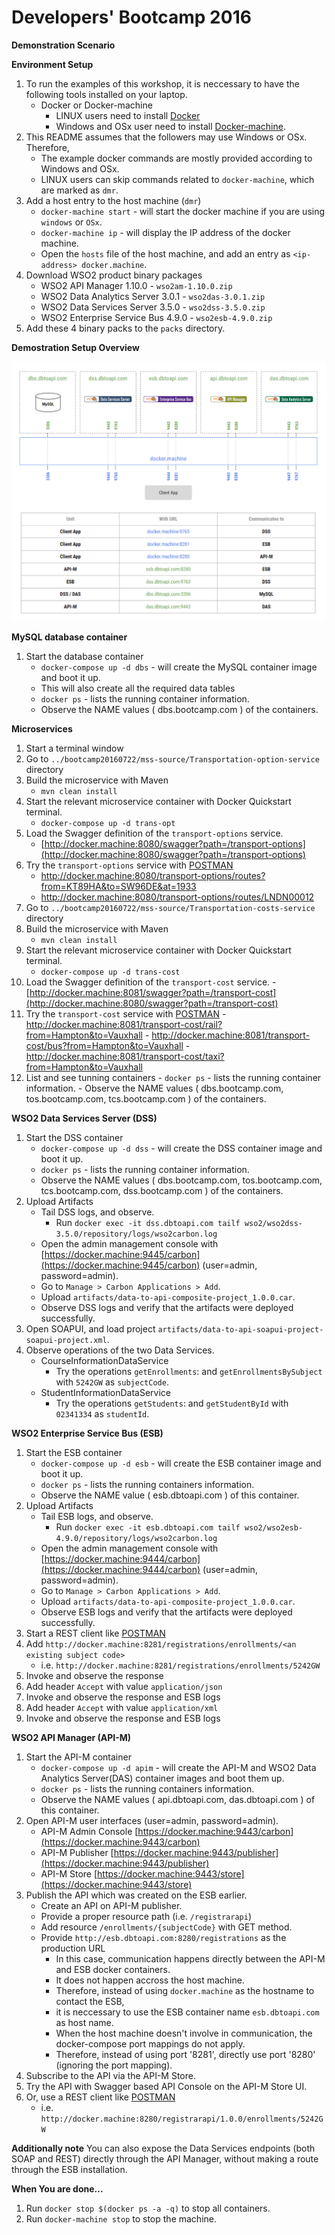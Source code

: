 # Developers' Bootcamp 2016 #

**Demonstration Scenario**

**Environment Setup**
  1. To run the examples of this workshop, it is neccessary to have the following tools installed on your laptop.
     - Docker or Docker-machine
       - LINUX users need to install [Docker](https://www.docker.com/)
       - Windows and OSx user need to install [Docker-machine](https://docs.docker.com/machine/install-machine/).
  2. This README assumes that the followers may use Windows or OSx. Therefore,
     - The example docker commands are mostly provided according to Windows and OSx.
     - LINUX users can skip commands related to `docker-machine`, which are marked as `dmr`.
  3. Add a host entry to the host machine (`dmr`)
     - `docker-machine start` - will start the docker machine if you are using `windows` or `OSx`.
     - `docker-machine ip` - will display the IP address of the docker machine.
     - Open the `hosts` file of the host machine, and add an entry as `<ip-address> docker.machine`.
  2. Download WSO2 product binary packages
     - WSO2 API Manager 1.10.0 - `wso2am-1.10.0.zip`
     - WSO2 Data Analytics Server 3.0.1 - `wso2das-3.0.1.zip`
     - WSO2 Data Services Server 3.5.0 - `wso2dss-3.5.0.zip`
     - WSO2 Enterprise Service Bus 4.9.0 - `wso2esb-4.9.0.zip`
  3. Add these 4 binary packs to the `packs` directory.
  
**Demostration Setup Overview**

![alt text](https://github.com/knightbeat/data-to-api/blob/master/artifacts/data-to-api-topology-and-ports-mapping.png "Container Topology and Ports Mapping")

**MySQL database container**

  1. Start the database container
     - `docker-compose up -d dbs` - will create the MySQL container image and boot it up.
     - This will also create all the required data tables
     - `docker ps` - lists the running container information. 
     - Observe the NAME values ( dbs.bootcamp.com ) of the containers.
     
**Microservices**

  1. Start a terminal window
  2. Go to `../bootcamp20160722/mss-source/Transportation-option-service` directory
  3. Build the microservice with Maven
     - `mvn clean install`
  4. Start the relevant microservice container with Docker Quickstart terminal.
     - `docker-compose up -d trans-opt`
  5. Load the Swagger definition of the `transport-options` service.
     - [http://docker.machine:8080/swagger?path=/transport-options](http://docker.machine:8080/swagger?path=/transport-options)
  6. Try the `transport-options` service with [POSTMAN](https://chrome.google.com/webstore/detail/postman/fhbjgbiflinjbdggehcddcbncdddomop?hl=en)
     - http://docker.machine:8080/transport-options/routes?from=KT89HA&to=SW96DE&at=1933
     - http://docker.machine:8080/transport-options/routes/LNDN00012
  7. Go to `../bootcamp20160722/mss-source/Transportation-costs-service` directory
  8. Build the microservice with Maven
     - `mvn clean install`
  9. Start the relevant microservice container with Docker Quickstart terminal.
     - `docker-compose up -d trans-cost`
  10. Load the Swagger definition of the `transport-cost` service.
     - [http://docker.machine:8081/swagger?path=/transport-cost](http://docker.machine:8080/swagger?path=/transport-cost)
  11. Try the `transport-cost` service with [POSTMAN](https://chrome.google.com/webstore/detail/postman/fhbjgbiflinjbdggehcddcbncdddomop?hl=en)
     - http://docker.machine:8081/transport-cost/rail?from=Hampton&to=Vauxhall
     - http://docker.machine:8081/transport-cost/bus?from=Hampton&to=Vauxhall
     - http://docker.machine:8081/transport-cost/taxi?from=Hampton&to=Vauxhall
  12. List and see tunning containers
    - `docker ps` - lists the running container information. 
     - Observe the NAME values ( dbs.bootcamp.com, tos.bootcamp.com, tcs.bootcamp.com ) of the containers.
  
**WSO2 Data Services Server (DSS)**

  1. Start the DSS container
     - `docker-compose up -d dss` - will create the DSS container image and boot it up.
     - `docker ps` - lists the running container information. 
     - Observe the NAME values ( dbs.bootcamp.com, tos.bootcamp.com, tcs.bootcamp.com, dss.bootcamp.com ) of the containers.
  2. Upload Artifacts
     - Tail DSS logs, and observe.
         - Run `docker exec -it dss.dbtoapi.com tailf wso2/wso2dss-3.5.0/repository/logs/wso2carbon.log`
     - Open the admin management console with [https://docker.machine:9445/carbon](https://docker.machine:9445/carbon) (user=admin, password=admin).
     - Go to `Manage > Carbon Applications > Add`.
     - Upload `artifacts/data-to-api-composite-project_1.0.0.car`.
     - Observe DSS logs and verify that the artifacts were deployed successfully.
  3. Open SOAPUI, and load project  `artifacts/data-to-api-soapui-project-soapui-project.xml`.
  4. Observe operations of the two Data Services.
     - CourseInformationDataService
         - Try the operations `getEnrollments`: and `getEnrollmentsBySubject` with `5242GW` as `subjectCode`.
     - StudentInformationDataService
         - Try the operations `getStudents`: and `getStudentById` with `02341334` as `studentId`.
         
**WSO2 Enterprise Service Bus (ESB)**

  1. Start the ESB container
     - `docker-compose up -d esb` - will create the ESB container image and boot it up.
     - `docker ps` - lists the running containers information. 
     - Observe the NAME value ( esb.dbtoapi.com ) of this container.
  2. Upload Artifacts
     - Tail ESB logs, and observe.
         - Run `docker exec -it esb.dbtoapi.com tailf wso2/wso2esb-4.9.0/repository/logs/wso2carbon.log`
     - Open the admin management console with [https://docker.machine:9444/carbon](https://docker.machine:9444/carbon) (user=admin, password=admin).
     - Go to `Manage > Carbon Applications > Add`.
     - Upload `artifacts/data-to-api-composite-project_1.0.0.car`.
     - Observe ESB logs and verify that the artifacts were deployed successfully.
  3. Start a REST client like [POSTMAN](https://chrome.google.com/webstore/detail/postman/fhbjgbiflinjbdggehcddcbncdddomop?hl=en)
  3. Add `http://docker.machine:8281/registrations/enrollments/<an existing subject code>`
     - i.e. `http://docker.machine:8281/registrations/enrollments/5242GW`
  4. Invoke and observe the response
  5. Add header `Accept` with value `application/json`
  6. Invoke and observe the response and ESB logs
  7. Add header `Accept` with value `application/xml`
  8. Invoke and observe the response and ESB logs

**WSO2 API Manager (API-M)**

  1. Start the API-M container
     - `docker-compose up -d apim` - will create the API-M and WSO2 Data Analytics Server(DAS) container images and boot them up.
     - `docker ps` - lists the running containers information. 
     - Observe the NAME values ( api.dbtoapi.com, das.dbtoapi.com ) of this container.
  2. Open API-M user interfaces (user=admin, password=admin).
     - API-M Admin Console [https://docker.machine:9443/carbon](https://docker.machine:9443/carbon)
     - API-M Publisher [https://docker.machine:9443/publisher](https://docker.machine:9443/publisher)
     - API-M Store [https://docker.machine:9443/store](https://docker.machine:9443/store)
  3. Publish the API which was created on the ESB earlier.
     - Create an API on API-M publisher.
     - Provide a proper resource path (i.e. `/registrarapi`)
     - Add resource `/enrollments/{subjectCode}` with GET method.
     - Provide `http://esb.dbtoapi.com:8280/registrations` as the production URL
         - In this case, communication happens directly between the API-M and ESB docker containers.
         - It does not happen accross the host machine.
         - Therefore, instead of using `docker.machine` as the hostname to contact the ESB,
         - it is neccessary to use the ESB container name `esb.dbtoapi.com` as host name.
         - When the host machine doesn't involve in communication, the docker-compose port mappings do not apply.
         - Therefore, instead of using port '8281', directly use port '8280' (ignoring the port mapping).
  4. Subscribe to the API via the API-M Store.
  5. Try the API with Swagger based API Console on the API-M Store UI.
  6. Or, use a REST client like [POSTMAN](https://chrome.google.com/webstore/detail/postman/fhbjgbiflinjbdggehcddcbncdddomop?hl=en)
     - i.e. `http://docker.machine:8280/registrarapi/1.0.0/enrollments/5242GW`
     
**Additionally note**
  You can also expose the Data Services endpoints (both SOAP and REST) directly through the API Manager, without making a route through the ESB installation.

**When You are done...**

  1. Run `docker stop $(docker ps -a -q)` to stop all containers.
  2. Run `docker-machine stop` to stop the machine.
  
